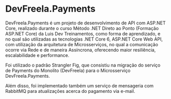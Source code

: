 # DevFreela.Payments
<p>DevFreela.Payments é um projeto de desenvolvimento de API com ASP.NET Core, realizado durante o curso Método .NET Direto ao Ponto (Formação ASP.NET Core) da Luis Dev Treinamentos, como forma de aprendizado, e no qual são utilizadas as tecnologias .NET Core 6, ASP.NET Core Web API, com utilização da arquitetura de Microsserviços, no qual a comunicação ocorre via Rede e de maneira Assíncrona, oferecendo maior resiliência, escalabilidade e performance.</p>
<p>Foi utilizado o padrão Strangler Fig, que consistiu na migração do serviço de Payments do Monolito (DevFreela) para o Microsserviço DevFreela.Payments.</p>
<p>Além disso, foi implementado também um serviço de mensageria com RabbitMQ para atualizações acerca do pagamento via e-mail.</P>
